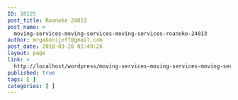 ```yaml
---
ID: 10125
post_title: Roanoke 24013
post_name: >
  moving-services-moving-services-moving-services-roanoke-24013
author: mrgabonijeff@gmail.com
post_date: 2018-03-28 01:49:26
layout: page
link: >
  http://localhost/wordpress/moving-services-moving-services-moving-services-roanoke-24013/
published: true
tags: [ ]
categories: [ ]
---
```


